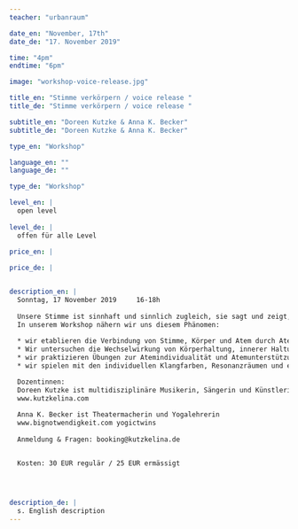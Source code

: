 ```yaml
---
teacher: "urbanraum"

date_en: "November, 17th"
date_de: "17. November 2019"

time: "4pm"
endtime: "6pm" 

image: "workshop-voice-release.jpg"

title_en: "Stimme verkörpern / voice release "
title_de: "Stimme verkörpern / voice release "

subtitle_en: "Doreen Kutzke & Anna K. Becker"
subtitle_de: "Doreen Kutzke & Anna K. Becker"

type_en: "Workshop"

language_en: ""
language_de: ""

type_de: "Workshop"

level_en: |
  open level  
  
level_de: |
  offen für alle Level  
  
price_en: |

price_de: |


description_en: |
  Sonntag, 17 November 2019     16-18h    
 
  Unsere Stimme ist sinnhaft und sinnlich zugleich, sie sagt und zeigt, ist physisch und psychisch, verbindet Affekt und Intellekt.   
  In unserem Workshop nähern wir uns diesem Phänomen:  
   
  * wir etablieren die Verbindung von Stimme, Körper und Atem durch Atemtechniken (Pranayama) und Übungen aus dem Yoga   
  * Wir untersuchen die Wechselwirkung von Körperhaltung, innerer Haltung und Stimmgebung,   
  * wir praktizieren Übungen zur Atemindividualität und Atemunterstützung und Stimmlockerung-  
  * wir spielen mit den individuellen Klangfarben, Resonanzräumen und erfahren unsere Stimme außer Kontrolle  

  Dozentinnen:  
  Doreen Kutzke ist multidisziplinäre Musikerin, Sängerin und Künstlerin. Als Dozentin für Jodeln, Stimme und extended voice ist sie weltweit an verschiedensten Institutionen tätig.  
  www.kutzkelina.com   
 
  Anna K. Becker ist Theatermacherin und Yogalehrerin   
  www.bignotwendigkeit.com yogictwins  
 
  Anmeldung & Fragen: booking@kutzkelina.de   


  Kosten: 30 EUR regulär / 25 EUR ermässigt




description_de: |
  s. English description
---
```




